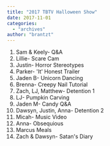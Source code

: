 ```yaml
---
title: "2017 TBTV Halloween Show"
date: 2017-11-01
categories: 
  - "archives"
author: "brantzt"
---
```


1. Sam & Keely- Q&A
2. Lillie- Scare Cam
3. Justin- Horror Stereotypes
4. Parker- 'It' Honest Trailer
5. Jaden B- Unicorn Dancing
6. Brenna- Creepy Nail Tutorial
7. Zach, LJ, Matthew- Detention 1
8. LJ- Pumpkin Carving
9. Jaden M- Candy Q&A
10. Dawsyn, Justin, Anna- Detention 2
11. Micah- Music Video
12. Anna- Obsequious
13. Marcus Meals
14. Zach & Dawsyn- Satan's Diary
